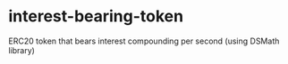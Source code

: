 # interest-bearing-token
ERC20 token that bears interest compounding per second (using DSMath library)
